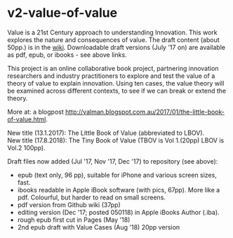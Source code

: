 v2-value-of-value
=================

Value is a 21st Century approach to understanding Innovation. This work explores the nature and consequences of value.
The draft content (about 50pp.) is in the <a href="https://github.com/areff2000/v2-value-of-value/wiki">wiki</a>. Downloadable draft versions (July '17 on) are available as pdf, epub, or ibooks - see above links.

This project is an online collaborative book project, partnering innovation researchers and industry practitioners to explore and test the value of a theory of value to explain innovation. Using ten cases, the value theory will be examined across different contexts, to see if we can break or extend the theory.

More at: a blogpost http://valman.blogspot.com.au/2017/01/the-little-book-of-value.html.

New title (13.1.2017): The Little Book of Value (abbreviated to LBOV).<br>
New title (17.8.2018): The Tiny Book of Value (TBOV is Vol 1.(20pp) LBOV is Vol.2 100pp).

Draft files now added (Jul '17, Nov '17, Dec '17) to repository (see above):
- epub (text only, 96 pp), suitable for iPhone and various screen sizes, fast.
- ibooks readable in Apple iBook software (with pics, 67pp). More like a pdf. Colourful, but harder to read on small screens.
- pdf version from Github wiki (37pp)
- editing version (Dec '17; posted 050118) in Apple iBooks Author (.iba).
- rough epub first cut in Pages (May '18)
- 2nd epub draft with Value Cases (Aug '18) 20pp version
